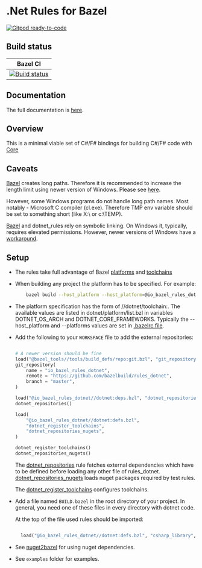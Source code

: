 .Net Rules for Bazel
===================
[![Gitpod ready-to-code](https://img.shields.io/badge/Gitpod-ready--to--code-908a85?logo=gitpod)](https://gitpod.io/#https://github.com/bazelbuild/rules_dotnet)

Build status
------------

  | Bazel CI |
  | --------------- |
  | [![Build status](https://badge.buildkite.com/703775290818dcb2af754f503ed54dc11bb124fce2a6bf1606.svg?branch=master)](https://buildkite.com/bazel/rules-dotnet-edge)|


Documentation
-------------

The full documentation is [here](https://tomaszstrejczek.github.io/rules_dotnet/).


Overview
--------

This is a minimal viable set of C#/F# bindings for building C#/F# code with
[Core](https://en.wikipedia.org/wiki/.NET_Core)

Caveats
-------

[Bazel](https://bazel.build/) creates long paths. Therefore it is recommended to increase the length limit 
using newer version of Windows. Please see 
[here](https://docs.microsoft.com/en-us/windows/desktop/fileio/naming-a-file#maximum-path-length-limitation).

However, some Windows programs do not handle long path names. Most notably - Microsoft 
C compiler (cl.exe). Therefore TMP env variable should be set to something 
short (like X:\\ or c:\\TEMP). 

[Bazel](https://bazel.build/) and dotnet_rules rely on symbolic linking. On Windows it, typically, requires 
elevated permissions. However, newer versions of Windows have a [workaround](https://blogs.windows.com/buildingapps/2016/12/02/symlinks-windows-10/#IJuxPHWEkSSRqC7w.97).

Setup
-----

* The rules take full advantage of Bazel [platforms](https://docs.bazel.build/versions/master/platforms.html)
  and [toolchains](https://docs.bazel.build/versions/master/toolchains.html)

* When building any project the platform has to be specified. For example:

  ```bash
      bazel build --host_platform --host_platform=@io_bazel_rules_dotnet//dotnet/toolchain:linux_amd64_5.0.201 --platforms=@io_bazel_rules_dotnet//dotnet/toolchain:linux_amd64_5.0.201 //...
  ```

* The platform specification has the form of //dotnet/toolchain:<os>_<arch>_<sdkversion>. 
  The available values are listed in dotnet/platform/list.bzl in variables DOTNET_OS_ARCH and DOTNET_CORE_FRAMEWORKS.
  Typically the --host_platform and --platforms values are set in [.bazelrc file](https://docs.bazel.build/versions/master/guide.html).

* Add the following to your `WORKSPACE` file to add the external repositories:

  ```python

  # A newer version should be fine
  load("@bazel_tools//tools/build_defs/repo:git.bzl", "git_repository")
  git_repository(
      name = "io_bazel_rules_dotnet",
      remote = "https://github.com/bazelbuild/rules_dotnet",
      branch = "master",
  )

  load("@io_bazel_rules_dotnet//dotnet:deps.bzl", "dotnet_repositories")
  dotnet_repositories()

  load(
      "@io_bazel_rules_dotnet//dotnet:defs.bzl",
      "dotnet_register_toolchains",
      "dotnet_repositories_nugets",
  )

  dotnet_register_toolchains()
  dotnet_repositories_nugets()
  ```

  The [dotnet_repositories](docs/api.md#dotnet_repositories) rule fetches external dependencies which have to be defined before loading any other file of rules_dotnet. [dotnet_repositories_nugets](docs/api.md#dotnet_repositories_nugets) loads nuget packages 
  required by test rules.

  The [dotnet_register_toolchains](docs/api.md#dotnet_register_toolchains) configures toolchains.

* Add a file named ``BUILD.bazel`` in the root directory of your project. In general, you need one of these files in every directory with dotnet code.

  At the top of the file used rules should be imported:

  ```python

    load("@io_bazel_rules_dotnet//dotnet:defs.bzl", "csharp_library", "csharp_binary")
  ```

* See [nuget2bazel](docs/nuget2bazel.md) for using nuget dependencies.

* See ``examples`` folder for examples.


